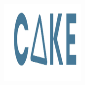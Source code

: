 <p align="center">
    <img width="248" height="250" src="https://raw.githubusercontent.com/Seniatical/Cake/main/logos/logo.png" alt="Cake logo">
</p>
